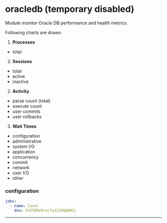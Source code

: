 # oracledb (temporary disabled)

Module monitor Oracle DB performance and health metrics.

Following charts are drawn:

1. **Processes**
  * total

2. **Sessions**
  * total
  * active
  * inactive

2. **Activity**
 * parse count (total)
 * execute count
 * user commits
 * user rollbacks

3. **Wait Times**
 * configuration
 * administrative
 * system I/O
 * application
 * concurrency
 * commit
 * network
 * user I/O
 * other

<!--
4. **Tablespace Size**
 * max_bytes_system
 * free_bytes_system
 * bytes_system
 * max_bytes_sysaux
 * free_bytes_sysaux
 * bytes_sysaux
 * max_bytes_users
 * free_bytes_users
 * bytes_users
 * max_bytes_temp
 * free_bytes_temp
 * bytes_temp

5. **System Metrics from gv$sysmetric**
 * buffer_cachehit_ratio
 * cursor_cachehit_ratio
 * library_cachehit_ratio
 * shared_pool_free
 * physical_reads
 * physical_writes
 * enqueue_timeouts
 * gc_cr_block_received
 * cache_blocks_corrupt
 * cache_blocks_lost
 * logons
 * active_sessions
 * long_table_scans
 * service_response_time
 * user_rollbacks
 * sorts_per_user_call
 * rows_per_sort
 * disk_sorts
 * memory_sorts_ratio
 * database_wait_time_ratio
 * session_limit_usage
 * session_count
 * temp_space_used -->

### configuration

```yaml
jobs:
  - name: local
    dsn: SYSTEM/Oracle12345@ORCL

```
---
